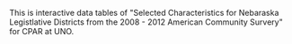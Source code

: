 This is interactive data tables of "Selected Characteristics for Nebaraska Legistlative Districts from the 2008 - 2012 American Community Survery" for CPAR at UNO. 
